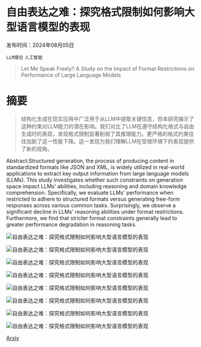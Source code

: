 # 自由表达之难：探究格式限制如何影响大型语言模型的表现

发布时间：2024年08月05日

`LLM理论` `人工智能`

> Let Me Speak Freely? A Study on the Impact of Format Restrictions on Performance of Large Language Models

# 摘要

> 结构化生成在现实应用中广泛用于从LLM中提取关键信息，但本研究揭示了这种约束对LLM能力的潜在影响。我们对比了LLM在遵守结构化格式与自由生成时的表现，发现格式限制显著削弱了其推理能力。更严格的格式约束往往加剧了这一性能下降。这一发现为我们理解LLM在受限环境下的表现提供了新的视角。

> 
Abstract:Structured generation, the process of producing content in standardized formats like JSON and XML, is widely utilized in real-world applications to extract key output information from large language models (LLMs). This study investigates whether such constraints on generation space impact LLMs' abilities, including reasoning and domain knowledge comprehension. Specifically, we evaluate LLMs' performance when restricted to adhere to structured formats versus generating free-form responses across various common tasks. Surprisingly, we observe a significant decline in LLMs' reasoning abilities under format restrictions. Furthermore, we find that stricter format constraints generally lead to greater performance degradation in reasoning tasks.
    

![自由表达之难：探究格式限制如何影响大型语言模型的表现](../../../paper_images/2408.02442/x1.png)

![自由表达之难：探究格式限制如何影响大型语言模型的表现](../../../paper_images/2408.02442/x2.png)

![自由表达之难：探究格式限制如何影响大型语言模型的表现](../../../paper_images/2408.02442/x3.png)

![自由表达之难：探究格式限制如何影响大型语言模型的表现](../../../paper_images/2408.02442/x4.png)

![自由表达之难：探究格式限制如何影响大型语言模型的表现](../../../paper_images/2408.02442/x5.png)

![自由表达之难：探究格式限制如何影响大型语言模型的表现](../../../paper_images/2408.02442/x6.png)

![自由表达之难：探究格式限制如何影响大型语言模型的表现](../../../paper_images/2408.02442/x7.png)

![自由表达之难：探究格式限制如何影响大型语言模型的表现](../../../paper_images/2408.02442/x8.png)

[Arxiv](https://arxiv.org//pdf/2408.02442)
